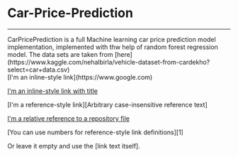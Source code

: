 <h1>Car-Price-Prediction</h1>
<hr>
CarPricePrediction is a full Machine learning car price prediction model implementation, implemented with thw help of random forest regression model.
The data sets are taken from [here](https://www.kaggle.com/nehalbirla/vehicle-dataset-from-cardekho?select=car+data.csv)<br>
[I'm an inline-style link](https://www.google.com)

[I'm an inline-style link with title](https://www.kaggle.com/nehalbirla/vehicle-dataset-from-cardekho?select=car+data.csv%5D%28here%29)

[I'm a reference-style link][Arbitrary case-insensitive reference text]

[I'm a relative reference to a repository file](../blob/master/LICENSE)

[You can use numbers for reference-style link definitions][1]

Or leave it empty and use the [link text itself].


